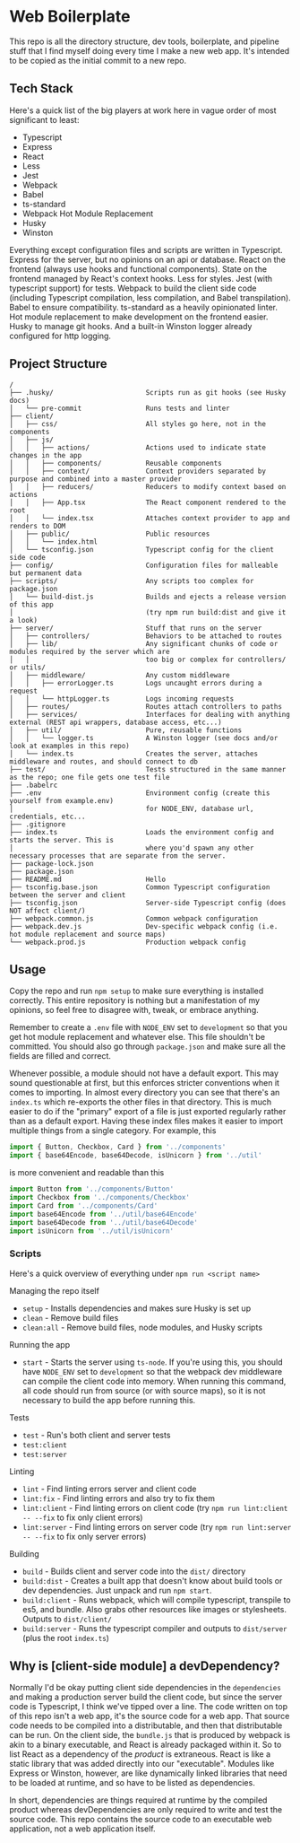 # Web Boilerplate

This repo is all the directory structure, dev tools, boilerplate, and pipeline stuff that I find myself doing every time I make a new web app. It's intended to be copied as the initial commit to a new repo.

## Tech Stack

Here's a quick list of the big players at work here in vague order of most significant to least:

- Typescript
- Express
- React
- Less
- Jest
- Webpack
- Babel
- ts-standard
- Webpack Hot Module Replacement
- Husky
- Winston

Everything except configuration files and scripts are written in Typescript. Express for the server, but no opinions on an api or database. React on the frontend (always use hooks and functional components). State on the frontend managed by React's context hooks. Less for styles. Jest (with typescript support) for tests. Webpack to build the client side code (including Typescript compilation, less compilation, and Babel transpilation). Babel to ensure compatibility. ts-standard as a heavily opinionated linter. Hot module replacement to make development on the frontend easier. Husky to manage git hooks. And a built-in Winston logger already configured for http logging.

## Project Structure

```
/
├── .husky/                       Scripts run as git hooks (see Husky docs)
│   └── pre-commit                Runs tests and linter
├── client/                       
│   ├── css/                      All styles go here, not in the components
│   ├── js/
│   │   ├── actions/              Actions used to indicate state changes in the app
│   │   ├── components/           Reusable components
│   │   ├── context/              Context providers separated by purpose and combined into a master provider
│   │   ├── reducers/             Reducers to modify context based on actions
│   │   ├── App.tsx               The React component rendered to the root
│   │   └── index.tsx             Attaches context provider to app and renders to DOM
│   ├── public/                   Public resources
│   │   └── index.html
│   └── tsconfig.json             Typescript config for the client side code
├── config/                       Configuration files for malleable but permanent data
├── scripts/                      Any scripts too complex for package.json
│   └── build-dist.js             Builds and ejects a release version of this app
│                                 (try npm run build:dist and give it a look)
├── server/                       Stuff that runs on the server
│   ├── controllers/              Behaviors to be attached to routes
│   ├── lib/                      Any significant chunks of code or modules required by the server which are
│   │                             too big or complex for controllers/ or utils/
│   ├── middleware/               Any custom middleware
│   │   ├── errorLogger.ts        Logs uncaught errors during a request
│   │   └── httpLogger.ts         Logs incoming requests
│   ├── routes/                   Routes attach controllers to paths
│   ├── services/                 Interfaces for dealing with anything external (REST api wrappers, database access, etc...)
│   ├── util/                     Pure, reusable functions
│   │   └── logger.ts             A Winston logger (see docs and/or look at examples in this repo)
│   └── index.ts                  Creates the server, attaches middleware and routes, and should connect to db
├── test/                         Tests structured in the same manner as the repo; one file gets one test file
├── .babelrc
├── .env                          Environment config (create this yourself from example.env)
│                                 for NODE_ENV, database url, credentials, etc...
├── .gitignore
├── index.ts                      Loads the environment config and starts the server. This is
│                                 where you'd spawn any other necessary processes that are separate from the server.
├── package-lock.json
├── package.json
├── README.md                     Hello
├── tsconfig.base.json            Common Typescript configuration between the server and client
├── tsconfig.json                 Server-side Typescript config (does NOT affect client/)
├── webpack.common.js             Common webpack configuration
├── webpack.dev.js                Dev-specific webpack config (i.e. hot module replacement and source maps)
└── webpack.prod.js               Production webpack config
```

## Usage

Copy the repo and run `npm setup` to make sure everything is installed correctly. This entire repository is nothing but a manifestation of my opinions, so feel free to disagree with, tweak, or embrace anything.

Remember to create a `.env` file with `NODE_ENV` set to `development` so that you get hot module replacement and whatever else. This file shouldn't be committed. You should also go through `package.json` and make sure all the fields are filled and correct.

Whenever possible, a module should not have a default export. This may sound questionable at first, but this enforces stricter conventions when it comes to importing. In almost every directory you can see that there's an `index.ts` which re-exports the other files in that directory. This is much easier to do if the "primary" export of a file is just exported regularly rather than as a default export. Having these index files makes it easier to import multiple things from a single category. For example, this
```ts
import { Button, Checkbox, Card } from '../components'
import { base64Encode, base64Decode, isUnicorn } from '../util'
```
is more convenient and readable than this
```ts
import Button from '../components/Button'
import Checkbox from '../components/Checkbox'
import Card from '../components/Card'
import base64Encode from '../util/base64Encode'
import base64Decode from '../util/base64Decode'
import isUnicorn from '../util/isUnicorn'
```

### Scripts

Here's a quick overview of everything under `npm run <script name>`

Managing the repo itself
- `setup` - Installs dependencies and makes sure Husky is set up
- `clean` - Remove build files
- `clean:all` - Remove build files, node modules, and Husky scripts

Running the app
- `start` - Starts the server using `ts-node`. If you're using this, you should have `NODE_ENV` set to `development` so that the webpack dev middleware can compile the client code into memory. When running this command, all code should run from source (or with source maps), so it is not necessary to build the app before running this.

Tests
- `test` - Run's both client and server tests
- `test:client`
- `test:server`

Linting
- `lint` - Find linting errors server and client code
- `lint:fix` - Find linting errors and also try to fix them
- `lint:client` - Find linting errors on client code (try `npm run lint:client -- --fix` to fix only client errors)
- `lint:server` - Find linting errors on server code (try `npm run lint:server -- --fix` to fix only server errors)

Building
- `build` - Builds client and server code into the `dist/` directory
- `build:dist` - Creates a built app that doesn't know about build tools or dev dependencies. Just unpack and run `npm start`.
- `build:client` - Runs webpack, which will compile typescript, transpile to es5, and bundle. Also grabs other resources like images or stylesheets. Outputs to `dist/client/`
- `build:server` - Runs the typescript compiler and outputs to `dist/server` (plus the root `index.ts`)

## Why is [client-side module] a devDependency?

Normally I'd be okay putting client side dependencies in the `dependencies` and making a production server build the client code, but since the server code is Typescript, I think we've tipped over a line. The code written on top of this repo isn't a web app, it's the source code for a web app. That source code needs to be compiled into a distributable, and then that distributable can be run. On the client side, the `bundle.js` that is produced by webpack is akin to a binary executable, and React is already packaged within it. So to list React as a dependency of the _product_ is extraneous. React is like a static library that was added directly into our "executable". Modules like Express or Winston, however, are like dynamically linked libraries that need to be loaded at runtime, and so have to be listed as dependencies.

In short, dependencies are things required at runtime by the compiled product whereas devDependencies are only required to write and test the source code. This repo contains the source code to an executable web application, not a web application itself.
